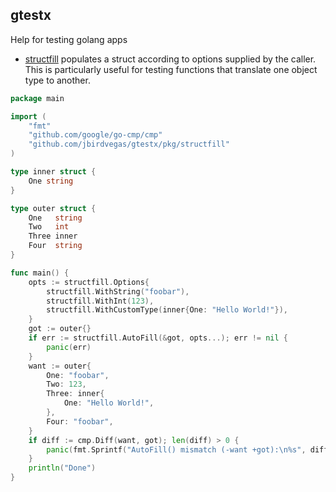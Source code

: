 ## gtestx

Help for testing golang apps

- [structfill](./pkg/structfill/README.md) populates a struct according to options supplied by the caller. This is
  particularly useful for testing functions that translate one object type to another.

```go
package main

import (
	"fmt"
	"github.com/google/go-cmp/cmp"
	"github.com/jbirdvegas/gtestx/pkg/structfill"
)

type inner struct {
	One string
}

type outer struct {
	One   string
	Two   int
	Three inner
	Four  string
}

func main() {
	opts := structfill.Options{
		structfill.WithString("foobar"),
		structfill.WithInt(123),
		structfill.WithCustomType(inner{One: "Hello World!"}),
	}
	got := outer{}
	if err := structfill.AutoFill(&got, opts...); err != nil {
		panic(err)
	}
	want := outer{
		One: "foobar",
		Two: 123,
		Three: inner{
			One: "Hello World!",
		},
		Four: "foobar",
	}
	if diff := cmp.Diff(want, got); len(diff) > 0 {
		panic(fmt.Sprintf("AutoFill() mismatch (-want +got):\n%s", diff))
	}
	println("Done")
}

```